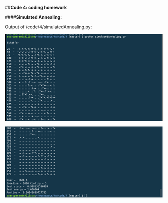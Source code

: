 ##**Code 4: coding homework**

####**Simulated Annealing:**

Output of /code/4/simulatedAnnealing.py:

![simAnneal_1](simAnneal_1.png)

![simAnneal_2](simAnneal_2.png)
